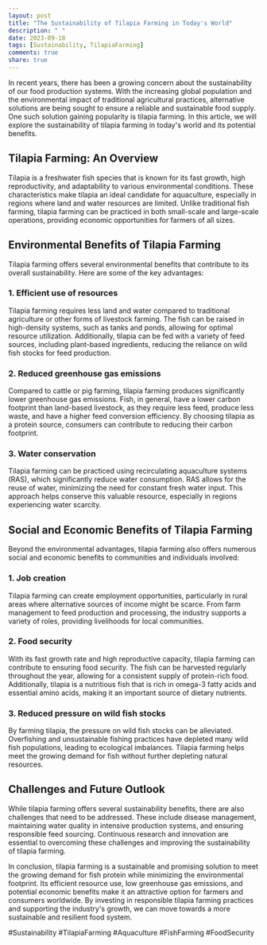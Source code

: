 ```yaml
---
layout: post
title: "The Sustainability of Tilapia Farming in Today's World"
description: " "
date: 2023-09-18
tags: [Sustainability, TilapiaFarming]
comments: true
share: true
---
```


In recent years, there has been a growing concern about the sustainability of our food production systems. With the increasing global population and the environmental impact of traditional agricultural practices, alternative solutions are being sought to ensure a reliable and sustainable food supply. One such solution gaining popularity is tilapia farming. In this article, we will explore the sustainability of tilapia farming in today's world and its potential benefits.

## Tilapia Farming: An Overview

Tilapia is a freshwater fish species that is known for its fast growth, high reproductivity, and adaptability to various environmental conditions. These characteristics make tilapia an ideal candidate for aquaculture, especially in regions where land and water resources are limited. Unlike traditional fish farming, tilapia farming can be practiced in both small-scale and large-scale operations, providing economic opportunities for farmers of all sizes.

## Environmental Benefits of Tilapia Farming

Tilapia farming offers several environmental benefits that contribute to its overall sustainability. Here are some of the key advantages:

### 1. Efficient use of resources

Tilapia farming requires less land and water compared to traditional agriculture or other forms of livestock farming. The fish can be raised in high-density systems, such as tanks and ponds, allowing for optimal resource utilization. Additionally, tilapia can be fed with a variety of feed sources, including plant-based ingredients, reducing the reliance on wild fish stocks for feed production.

### 2. Reduced greenhouse gas emissions

Compared to cattle or pig farming, tilapia farming produces significantly lower greenhouse gas emissions. Fish, in general, have a lower carbon footprint than land-based livestock, as they require less feed, produce less waste, and have a higher feed conversion efficiency. By choosing tilapia as a protein source, consumers can contribute to reducing their carbon footprint.

### 3. Water conservation

Tilapia farming can be practiced using recirculating aquaculture systems (RAS), which significantly reduce water consumption. RAS allows for the reuse of water, minimizing the need for constant fresh water input. This approach helps conserve this valuable resource, especially in regions experiencing water scarcity.

## Social and Economic Benefits of Tilapia Farming

Beyond the environmental advantages, tilapia farming also offers numerous social and economic benefits to communities and individuals involved:

### 1. Job creation

Tilapia farming can create employment opportunities, particularly in rural areas where alternative sources of income might be scarce. From farm management to feed production and processing, the industry supports a variety of roles, providing livelihoods for local communities.

### 2. Food security

With its fast growth rate and high reproductive capacity, tilapia farming can contribute to ensuring food security. The fish can be harvested regularly throughout the year, allowing for a consistent supply of protein-rich food. Additionally, tilapia is a nutritious fish that is rich in omega-3 fatty acids and essential amino acids, making it an important source of dietary nutrients.

### 3. Reduced pressure on wild fish stocks

By farming tilapia, the pressure on wild fish stocks can be alleviated. Overfishing and unsustainable fishing practices have depleted many wild fish populations, leading to ecological imbalances. Tilapia farming helps meet the growing demand for fish without further depleting natural resources.

## Challenges and Future Outlook

While tilapia farming offers several sustainability benefits, there are also challenges that need to be addressed. These include disease management, maintaining water quality in intensive production systems, and ensuring responsible feed sourcing. Continuous research and innovation are essential to overcoming these challenges and improving the sustainability of tilapia farming.

In conclusion, tilapia farming is a sustainable and promising solution to meet the growing demand for fish protein while minimizing the environmental footprint. Its efficient resource use, low greenhouse gas emissions, and potential economic benefits make it an attractive option for farmers and consumers worldwide. By investing in responsible tilapia farming practices and supporting the industry's growth, we can move towards a more sustainable and resilient food system.

#Sustainability #TilapiaFarming #Aquaculture #FishFarming #FoodSecurity